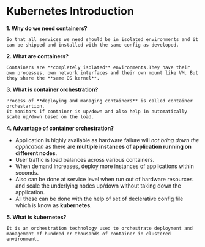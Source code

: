 # Kubernetes Introduction

**1. Why do we need containers?**

    So that all services we need should be in isolated environments and it can be shipped and installed with the same config as developed.

**2. What are containers?**

    Containers are **completely isolated** environments.They have their own processes, own network interfaces and their own mount like VM. But they share the **same OS kernel**.

**3. What is container orchestration?**

    Process of **deploying and managing containers** is called container orchestartion.
    It monitors if container is up/down and also help in automatically scale up/down based on the load.

**4. Advantage of container orchestration?**
- Application is highly available as hardware failure will *not bring down the application* as there are **multiple instances of application running on different nodes**.
- User traffic is load balances across various containers.
- When demand increases, deploy more instances of applications within seconds.
- Also can be done at service level when run out of hardware resources and scale the underlying nodes up/down without taking down the application.
- All these can be done with the help of set of declerative config file which is know as **kubernetes**. 

**5. What is kubernetes?**

    It is an orchestration technology used to orchestrate deployment and management of hundred or thousands of container in clustered environment. 
